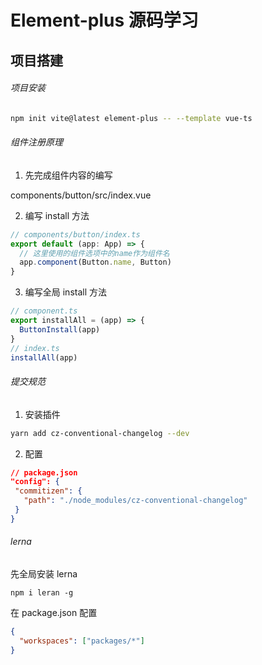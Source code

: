# Element-plus 源码学习

## 项目搭建

###### 项目安装

```bash
npm init vite@latest element-plus -- --template vue-ts
```

###### 组件注册原理

1. 先完成组件内容的编写

components/button/src/index.vue

2. 编写 install 方法

```ts
// components/button/index.ts
export default (app: App) => {
  // 这里使用的组件选项中的name作为组件名
  app.component(Button.name, Button)
}
```

3. 编写全局 install 方法

```ts
// component.ts
export installAll = (app) => {
  ButtonInstall(app)
}
// index.ts
installAll(app)
```

###### 提交规范

1. 安装插件

```bash
yarn add cz-conventional-changelog --dev
```

2. 配置

```json
// package.json
"config": {
 "commitizen": {
   "path": "./node_modules/cz-conventional-changelog"
 }
}
```

###### lerna

先全局安装 lerna

`npm i leran -g`

在 package.json 配置

```json
{
  "workspaces": ["packages/*"]
}
```
